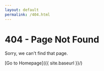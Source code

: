```yaml
---
layout: default
permalink: /404.html
---
```


# 404 - Page Not Found

Sorry, we can't find that page.

[Go to Homepage]({{ site.baseurl }}/) 